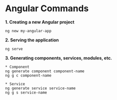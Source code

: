 # Angular Commands

**1. Creating a new Angular project**
```
ng new my-angular-app
```
**2. Serving the application**
```
ng serve
```
**3. Generating components, services, modules, etc.**
```
* Component
ng generate component component-name
ng g c component-name

* Service
ng generate service service-name
ng g s service-name


```



